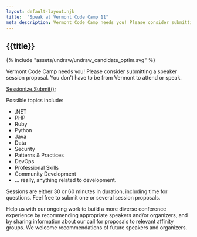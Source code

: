 ```yaml
---
layout: default-layout.njk
title:  "Speak at Vermont Code Camp 11"
meta_description: Vermont Code Camp needs you! Please consider submitting a speaker session proposal.
---
```



<section class="main" >
<div class="section-content">   

# {{title}}

<div class="landing-image" aria-label="Woman at a podium" >
    {% include "assets/undraw/undraw_candidate_optim.svg" %}
</div>

Vermont Code Camp needs you! Please consider submitting a speaker session proposal. You don't have to be from Vermont to attend or speak. 

<a href="https://sessionize.com/vtcodecamp" class="code cta">
    Sessionize.Submit<span class="text-muted" aria-hidden="true">();</span>
</a>

Possible topics include:

* .NET
* PHP
* Ruby
* Python
* Java
* Data
* Security
* Patterns & Practices
* DevOps
* Professional Skills
* Community Development
* &hellip; really, anything related to development.


Sessions are either 30 or 60 minutes in duration, including time for questions. Feel free to submit one or several session proposals.

Help us with our ongoing work to build a more diverse conference experience by recommending appropriate speakers and/or organizers, and by sharing information about our call for proposals to relevant affinity groups. We welcome recommendations of future speakers and organizers.

</div>
</section>
